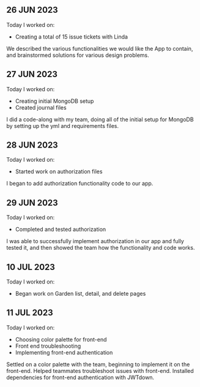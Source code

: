 ## 26 JUN 2023

Today I worked on:

- Creating a total of 15 issue tickets with Linda

We described the various functionalities we would like the App to contain, and brainstormed solutions for various design problems.

## 27 JUN 2023

Today I worked on:

- Creating initial MongoDB setup
- Created journal files

I did a code-along with my team, doing all of the initial setup for MongoDB by setting up the yml and requirements files.

## 28 JUN 2023

Today I worked on:

- Started work on authorization files

I began to add authorization functionality code to our app.

## 29 JUN 2023

Today I worked on:

- Completed and tested authorization

I was able to successfully implement authorization in our app and fully tested it, and then showed the team how the functionality and code works.

## 10 JUL 2023

Today I worked on:

- Began work on Garden list, detail, and delete pages

## 11 JUL 2023

Today I worked on:

- Choosing color palette for front-end
- Front end troubleshooting
- Implementing front-end authentication

Settled on a color palette with the team, beginning to implement it on the front-end. Helped teammates troubleshoot issues with front-end. Installed dependencies for front-end authentication with JWTdown.
